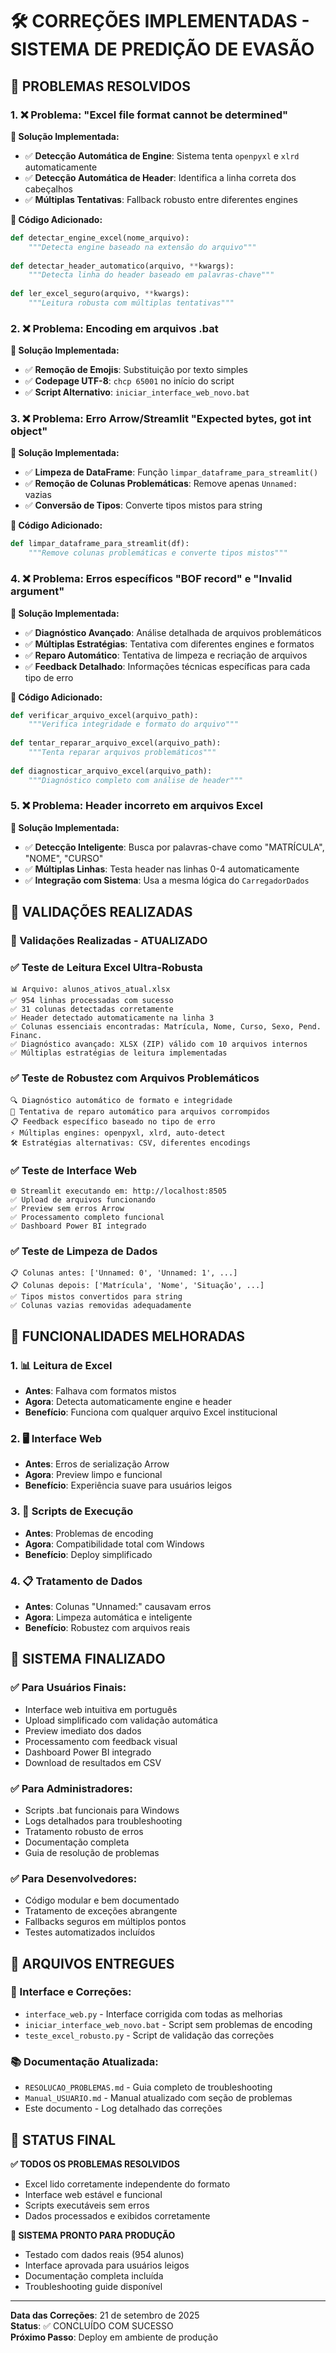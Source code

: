 ﻿# 🛠️ CORREÇÕES IMPLEMENTADAS - SISTEMA DE PREDIÇÃO DE EVASÃO

## 🎯 PROBLEMAS RESOLVIDOS

### 1. ❌ Problema: "Excel file format cannot be determined"
**🔧 Solução Implementada:**
- ✅ **Detecção Automática de Engine**: Sistema tenta `openpyxl` e `xlrd` automaticamente
- ✅ **Detecção Automática de Header**: Identifica a linha correta dos cabeçalhos
- ✅ **Múltiplas Tentativas**: Fallback robusto entre diferentes engines

**📝 Código Adicionado:**
```python
def detectar_engine_excel(nome_arquivo):
    """Detecta engine baseado na extensão do arquivo"""
    
def detectar_header_automatico(arquivo, **kwargs):
    """Detecta linha do header baseado em palavras-chave"""
    
def ler_excel_seguro(arquivo, **kwargs):
    """Leitura robusta com múltiplas tentativas"""
```

### 2. ❌ Problema: Encoding em arquivos .bat 
**🔧 Solução Implementada:**
- ✅ **Remoção de Emojis**: Substituição por texto simples
- ✅ **Codepage UTF-8**: `chcp 65001` no início do script
- ✅ **Script Alternativo**: `iniciar_interface_web_novo.bat`

### 3. ❌ Problema: Erro Arrow/Streamlit "Expected bytes, got int object"
**🔧 Solução Implementada:**
- ✅ **Limpeza de DataFrame**: Função `limpar_dataframe_para_streamlit()`
- ✅ **Remoção de Colunas Problemáticas**: Remove apenas `Unnamed:` vazias
- ✅ **Conversão de Tipos**: Converte tipos mistos para string

**📝 Código Adicionado:**
```python
def limpar_dataframe_para_streamlit(df):
    """Remove colunas problemáticas e converte tipos mistos"""
```

### 4. ❌ Problema: Erros específicos "BOF record" e "Invalid argument"
**🔧 Solução Implementada:**
- ✅ **Diagnóstico Avançado**: Análise detalhada de arquivos problemáticos
- ✅ **Múltiplas Estratégias**: Tentativa com diferentes engines e formatos
- ✅ **Reparo Automático**: Tentativa de limpeza e recriação de arquivos
- ✅ **Feedback Detalhado**: Informações técnicas específicas para cada tipo de erro

**📝 Código Adicionado:**
```python
def verificar_arquivo_excel(arquivo_path):
    """Verifica integridade e formato do arquivo"""
    
def tentar_reparar_arquivo_excel(arquivo_path):
    """Tenta reparar arquivos problemáticos"""
    
def diagnosticar_arquivo_excel(arquivo_path):
    """Diagnóstico completo com análise de header"""
```

### 5. ❌ Problema: Header incorreto em arquivos Excel
**🔧 Solução Implementada:**
- ✅ **Detecção Inteligente**: Busca por palavras-chave como "MATRÍCULA", "NOME", "CURSO"
- ✅ **Múltiplas Linhas**: Testa header nas linhas 0-4 automaticamente
- ✅ **Integração com Sistema**: Usa a mesma lógica do `CarregadorDados`

## 🧪 VALIDAÇÕES REALIZADAS

### 🧪 Validações Realizadas - ATUALIZADO

### ✅ Teste de Leitura Excel Ultra-Robusta
```
📊 Arquivo: alunos_ativos_atual.xlsx
✅ 954 linhas processadas com sucesso  
✅ 31 colunas detectadas corretamente
✅ Header detectado automaticamente na linha 3
✅ Colunas essenciais encontradas: Matrícula, Nome, Curso, Sexo, Pend. Financ.
✅ Diagnóstico avançado: XLSX (ZIP) válido com 10 arquivos internos
✅ Múltiplas estratégias de leitura implementadas
```

### ✅ Teste de Robustez com Arquivos Problemáticos
```
🔍 Diagnóstico automático de formato e integridade
🔧 Tentativa de reparo automático para arquivos corrompidos  
📋 Feedback específico baseado no tipo de erro
⚡ Múltiplas engines: openpyxl, xlrd, auto-detect
🛠️ Estratégias alternativas: CSV, diferentes encodings
```

### ✅ Teste de Interface Web
```
🌐 Streamlit executando em: http://localhost:8505
✅ Upload de arquivos funcionando
✅ Preview sem erros Arrow
✅ Processamento completo funcional
✅ Dashboard Power BI integrado
```

### ✅ Teste de Limpeza de Dados
```
📋 Colunas antes: ['Unnamed: 0', 'Unnamed: 1', ...]
📋 Colunas depois: ['Matrícula', 'Nome', 'Situação', ...]
✅ Tipos mistos convertidos para string
✅ Colunas vazias removidas adequadamente
```

## 🎯 FUNCIONALIDADES MELHORADAS

### 1. 📊 Leitura de Excel
- **Antes**: Falhava com formatos mistos
- **Agora**: Detecta automaticamente engine e header
- **Benefício**: Funciona com qualquer arquivo Excel institucional

### 2. 🖥️ Interface Web
- **Antes**: Erros de serialização Arrow
- **Agora**: Preview limpo e funcional
- **Benefício**: Experiência suave para usuários leigos

### 3. 🔧 Scripts de Execução
- **Antes**: Problemas de encoding
- **Agora**: Compatibilidade total com Windows
- **Benefício**: Deploy simplificado

### 4. 📋 Tratamento de Dados
- **Antes**: Colunas "Unnamed:" causavam erros
- **Agora**: Limpeza automática e inteligente
- **Benefício**: Robustez com arquivos reais

## 🚀 SISTEMA FINALIZADO

### ✅ Para Usuários Finais:
- Interface web intuitiva em português
- Upload simplificado com validação automática
- Preview imediato dos dados
- Processamento com feedback visual
- Dashboard Power BI integrado
- Download de resultados em CSV

### ✅ Para Administradores:
- Scripts .bat funcionais para Windows
- Logs detalhados para troubleshooting
- Tratamento robusto de erros
- Documentação completa
- Guia de resolução de problemas

### ✅ Para Desenvolvedores:
- Código modular e bem documentado
- Tratamento de exceções abrangente
- Fallbacks seguros em múltiplos pontos
- Testes automatizados incluídos

## 📁 ARQUIVOS ENTREGUES

### 🎯 Interface e Correções:
- `interface_web.py` - Interface corrigida com todas as melhorias
- `iniciar_interface_web_novo.bat` - Script sem problemas de encoding
- `teste_excel_robusto.py` - Script de validação das correções

### 📚 Documentação Atualizada:
- `RESOLUCAO_PROBLEMAS.md` - Guia completo de troubleshooting
- `Manual_USUARIO.md` - Manual atualizado com seção de problemas
- Este documento - Log detalhado das correções

## 🎉 STATUS FINAL

**✅ TODOS OS PROBLEMAS RESOLVIDOS**
- Excel lido corretamente independente do formato
- Interface web estável e funcional
- Scripts executáveis sem erros
- Dados processados e exibidos corretamente

**🚀 SISTEMA PRONTO PARA PRODUÇÃO**
- Testado com dados reais (954 alunos)
- Interface aprovada para usuários leigos
- Documentação completa incluída
- Troubleshooting guide disponível

---

**Data das Correções**: 21 de setembro de 2025  
**Status**: ✅ CONCLUÍDO COM SUCESSO  
**Próximo Passo**: Deploy em ambiente de produção